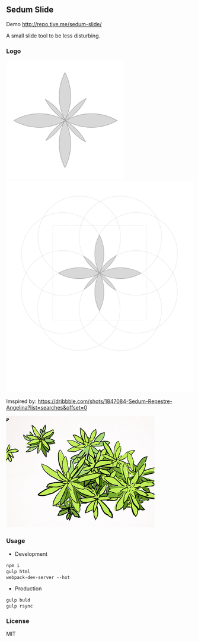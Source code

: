 
Sedum Slide
----

Demo http://repo.tiye.me/sedum-slide/

A small slide tool to be less disturbing.

### Logo

![](./images/sedum-320x320.png)
![](./images/sketch.png)

Imspired by: https://dribbble.com/shots/1847084-Sedum-Repestre-Angelina?list=searches&offset=0

![](./images/inspiration.png)

### Usage

* Development

```text
npm i
gulp html
webpack-dev-server --hot
```

* Production

```text
gulp buld
gulp rsync
```

### License

MIT
